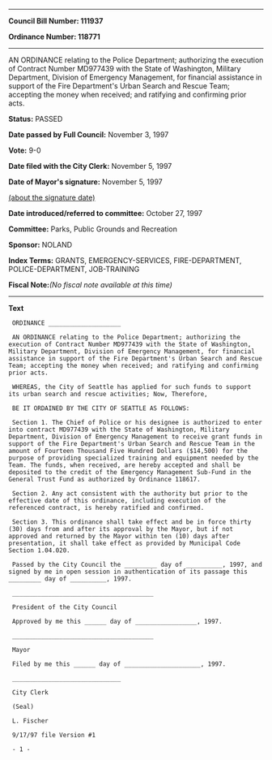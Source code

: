 

********

**Council Bill Number: 111937**
   
**Ordinance Number: 118771**
********

 AN ORDINANCE relating to the Police Department; authorizing the execution of Contract Number MD977439 with the State of Washington, Military Department, Division of Emergency Management, for financial assistance in support of the Fire Department's Urban Search and Rescue Team; accepting the money when received; and ratifying and confirming prior acts.

**Status:** PASSED
   
**Date passed by Full Council:** November 3, 1997
   
**Vote:** 9-0
   
**Date filed with the City Clerk:** November 5, 1997
   
**Date of Mayor's signature:** November 5, 1997
   
[(about the signature date)](/~public/approvaldate.htm)
   
   
   
**Date introduced/referred to committee:** October 27, 1997
   
**Committee:** Parks, Public Grounds and Recreation
   
**Sponsor:** NOLAND
   
   
**Index Terms:** GRANTS, EMERGENCY-SERVICES, FIRE-DEPARTMENT, POLICE-DEPARTMENT, JOB-TRAINING

**Fiscal Note:**_(No fiscal note available at this time)_

********

**Text**
   
```
 ORDINANCE ____________________

 AN ORDINANCE relating to the Police Department; authorizing the execution of Contract Number MD977439 with the State of Washington, Military Department, Division of Emergency Management, for financial assistance in support of the Fire Department's Urban Search and Rescue Team; accepting the money when received; and ratifying and confirming prior acts.

 WHEREAS, the City of Seattle has applied for such funds to support its urban search and rescue activities; Now, Therefore,

 BE IT ORDAINED BY THE CITY OF SEATTLE AS FOLLOWS:

 Section 1. The Chief of Police or his designee is authorized to enter into contract MD977439 with the State of Washington, Military Department, Division of Emergency Management to receive grant funds in support of the Fire Department's Urban Search and Rescue Team in the amount of Fourteen Thousand Five Hundred Dollars ($14,500) for the purpose of providing specialized training and equipment needed by the Team. The funds, when received, are hereby accepted and shall be deposited to the credit of the Emergency Management Sub-Fund in the General Trust Fund as authorized by Ordinance 118617.

 Section 2. Any act consistent with the authority but prior to the effective date of this ordinance, including execution of the referenced contract, is hereby ratified and confirmed.

 Section 3. This ordinance shall take effect and be in force thirty (30) days from and after its approval by the Mayor, but if not approved and returned by the Mayor within ten (10) days after presentation, it shall take effect as provided by Municipal Code Section 1.04.020.

 Passed by the City Council the _________ day of __________, 1997, and signed by me in open session in authentication of its passage this _________ day of __________, 1997.

 _______________________________________

 President of the City Council

 Approved by me this ______ day of _________________, 1997.

 _______________________________________

 Mayor

 Filed by me this ______ day of _____________________, 1997.

 ______________________________

 City Clerk

 (Seal)

 L. Fischer

 9/17/97 file Version #1

 - 1 -

```
